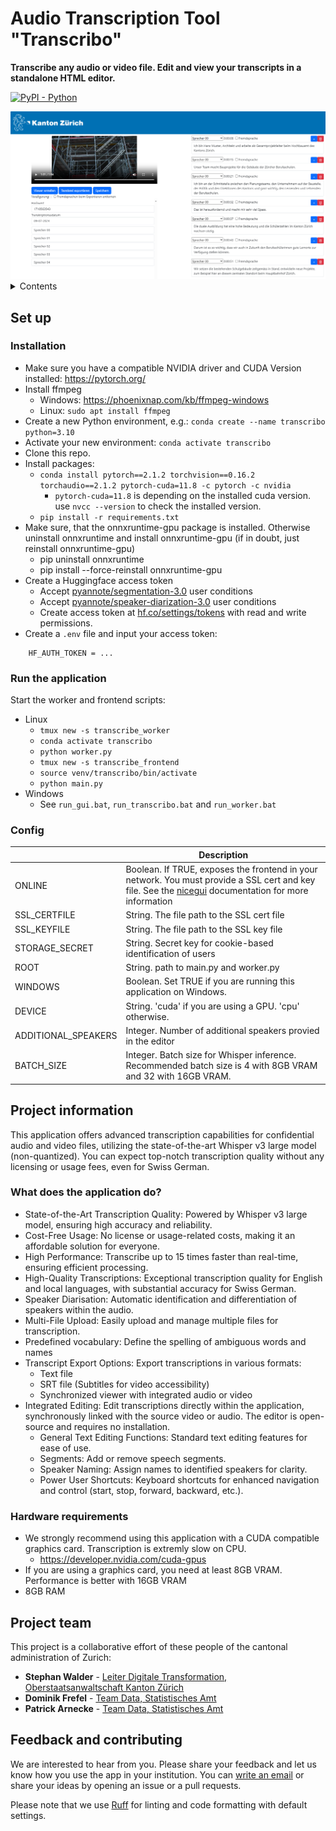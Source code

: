 # Audio Transcription Tool "Transcribo"
**Transcribe any audio or video file. Edit and view your transcripts in a standalone HTML editor.**

[![PyPI - Python](https://img.shields.io/badge/python-v3.10+-blue.svg)](https://github.com/machinelearningZH/audio-transcription)

<img src="_img/ui1.PNG" alt="editor" width="1000"/>

<details>

<summary>Contents</summary>

- [Usage](#usage)
- [Project information](#project-information)
    - [What does the app do?](#what-does-the-app-do)
    - [Hardware requirements](#hardware-requirements)
- [Project team](#project-team)
- [Contributing](#feedback-and-contributing)

</details>

## Set up
### Installation
- Make sure you have a compatible NVIDIA driver and CUDA Version installed: https://pytorch.org/
- Install ffmpeg
    - Windows: https://phoenixnap.com/kb/ffmpeg-windows
    - Linux: `sudo apt install ffmpeg`
- Create a new Python environment, e.g.: `conda create --name transcribo python=3.10`
- Activate your new environment: `conda activate transcribo`
- Clone this repo.
- Install packages:
    - `conda install pytorch==2.1.2 torchvision==0.16.2 torchaudio==2.1.2 pytorch-cuda=11.8 -c pytorch -c nvidia`
        - `pytorch-cuda=11.8` is depending on the installed cuda version. use `nvcc --version` to check the installed version.
    - `pip install -r requirements.txt`
- Make sure, that the onnxruntime-gpu package is installed. Otherwise uninstall onnxruntime and install onnxruntime-gpu (if in doubt, just reinstall onnxruntime-gpu)
    - pip uninstall onnxruntime
    - pip install --force-reinstall onnxruntime-gpu
- Create a Huggingface access token
    - Accept [pyannote/segmentation-3.0](https://hf.co/pyannote/segmentation-3.0) user conditions
    - Accept [pyannote/speaker-diarization-3.0](https://huggingface.co/pyannote/speaker-diarization) user conditions
    - Create access token at [hf.co/settings/tokens](https://hf.co/settings/tokens) with read and write permissions.
- Create a `.env` file and input your access token:
```
    HF_AUTH_TOKEN = ...
```
### Run the application
Start the worker and frontend scripts:
- Linux
    - `tmux new -s transcribe_worker`
    - `conda activate transcribo`
    - `python worker.py`
    - `tmux new -s transcribe_frontend`
    - `source venv/transcribo/bin/activate`
    - `python main.py`
- Windows
    - See `run_gui.bat`, `run_transcribo.bat` and `run_worker.bat`

### Config
|   | Description |
|---|---|
| ONLINE | Boolean. If TRUE, exposes the frontend in your network. You must provide a SSL cert and key file. See the [nicegui](https://nicegui.io/documentation/section_configuration_deployment) documentation for more information |
| SSL_CERTFILE | String. The file path to the SSL cert file |
| SSL_KEYFILE | String. The file path to the SSL key file |
| STORAGE_SECRET | String. Secret key for cookie-based identification of users |
| ROOT | String. path to main.py and worker.py |
| WINDOWS | Boolean. Set TRUE if you are running this application on Windows. |
| DEVICE | String. 'cuda' if you are using a GPU. 'cpu' otherwise. |
| ADDITIONAL_SPEAKERS | Integer. Number of additional speakers provied in the editor |
| BATCH_SIZE | Integer. Batch size for Whisper inference. Recommended batch size is 4 with 8GB VRAM and 32 with 16GB VRAM. |


## Project information
This application offers advanced transcription capabilities for confidential audio and video files, utilizing the state-of-the-art Whisper v3 large model (non-quantized). You can expect top-notch transcription quality without any licensing or usage fees, even for Swiss German.

### What does the application do?
- State-of-the-Art Transcription Quality: Powered by Whisper v3 large model, ensuring high accuracy and reliability.
- Cost-Free Usage: No license or usage-related costs, making it an affordable solution for everyone.
- High Performance: Transcribe up to 15 times faster than real-time, ensuring efficient processing.
- High-Quality Transcriptions: Exceptional transcription quality for English and local languages, with substantial accuracy for Swiss German.
- Speaker Diarisation: Automatic identification and differentiation of speakers within the audio.
- Multi-File Upload: Easily upload and manage multiple files for transcription.
- Predefined vocabulary: Define the spelling of ambiguous words and names
- Transcript Export Options: Export transcriptions in various formats:
    - Text file
    - SRT file (Subtitles for video accessibility)
    - Synchronized viewer with integrated audio or video
- Integrated Editing: Edit transcriptions directly within the application, synchronously linked with the source video or audio. The editor is open-source and requires no installation.
    - General Text Editing Functions: Standard text editing features for ease of use.
    - Segments: Add or remove speech segments.
    - Speaker Naming: Assign names to identified speakers for clarity.
    - Power User Shortcuts: Keyboard shortcuts for enhanced navigation and control (start, stop, forward, backward, etc.).


### Hardware requirements
- We strongly recommend using this application with a CUDA compatible graphics card. Transcription is extremly slow on CPU.
    - https://developer.nvidia.com/cuda-gpus
- If you are using a graphics card, you need at least 8GB VRAM. Performance is better with 16GB VRAM
- 8GB RAM

## Project team
This project is a collaborative effort of these people of the cantonal administration of Zurich:

- **Stephan Walder** - [Leiter Digitale Transformation, Oberstaatsanwaltschaft Kanton Zürich](https://www.zh.ch/de/direktion-der-justiz-und-des-innern/staatsanwaltschaft/Oberstaatsanwaltschaft-des-Kantons-Zuerich.html)
- **Dominik Frefel** - [Team Data, Statistisches Amt](https://www.zh.ch/de/direktion-der-justiz-und-des-innern/statistisches-amt/data.html)
- **Patrick Arnecke** - [Team Data, Statistisches Amt](https://www.zh.ch/de/direktion-der-justiz-und-des-innern/statistisches-amt/data.html)
  
## Feedback and contributing
We are interested to hear from you. Please share your feedback and let us know how you use the app in your institution. You can [write an email](mailto:datashop@statistik.zh.ch) or share your ideas by opening an issue or a pull requests.

Please note that we use [Ruff](https://docs.astral.sh/ruff/) for linting and code formatting with default settings.
